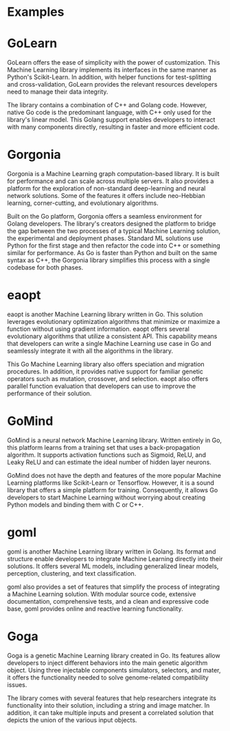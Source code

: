  <!-- https://upstackhq.com/blog/software-development/golang-machine-learning -->
# Examples



# GoLearn
GoLearn offers the ease of simplicity with the power of customization. This Machine Learning library implements its interfaces in the same manner as Python's Scikit-Learn. In addition, with helper functions for test-splitting and cross-validation, GoLearn provides the relevant resources developers need to manage their data integrity.

The library contains a combination of C++ and Golang code. However, native Go code is the predominant language, with C++ only used for the library's linear model. This Golang support enables developers to interact with many components directly, resulting in faster and more efficient code.

# Gorgonia
Gorgonia is a Machine Learning graph computation-based library. It is built for performance and can scale across multiple servers. It also provides a platform for the exploration of non-standard deep-learning and neural network solutions. Some of the features it offers include neo-Hebbian learning, corner-cutting, and evolutionary algorithms.

Built on the Go platform, Gorgonia offers a seamless environment for Golang developers. The library's creators designed the platform to bridge the gap between the two processes of a typical Machine Learning solution, the experimental and deployment phases. Standard ML solutions use Python for the first stage and then refactor the code into C++ or something similar for performance. As Go is faster than Python and built on the same syntax as C++, the Gorgonia library simplifies this process with a single codebase for both phases.

# eaopt
eaopt is another Machine Learning library written in Go. This solution leverages evolutionary optimization algorithms that minimize or maximize a function without using gradient information. eaopt offers several evolutionary algorithms that utilize a consistent API. This capability means that developers can write a single Machine Learning use case in Go and seamlessly integrate it with all the algorithms in the library.

This Go Machine Learning library also offers speciation and migration procedures. In addition, it provides native support for familiar genetic operators such as mutation, crossover, and selection. eaopt also offers parallel function evaluation that developers can use to improve the performance of their solution.

# GoMind
GoMind is a neural network Machine Learning library. Written entirely in Go, this platform learns from a training set that uses a back-propagation algorithm. It supports activation functions such as Sigmoid, ReLU, and Leaky ReLU and can estimate the ideal number of hidden layer neurons.

GoMind does not have the depth and features of the more popular Machine Learning platforms like Scikit-Learn or Tensorflow. However, it is a sound library that offers a simple platform for training. Consequently, it allows Go developers to start Machine Learning without worrying about creating Python models and binding them with C or C++.

# goml
goml is another Machine Learning library written in Golang. Its format and structure enable developers to integrate Machine Learning directly into their solutions. It offers several ML models, including generalized linear models, perception, clustering, and text classification.

goml also provides a set of features that simplify the process of integrating a Machine Learning solution. With modular source code, extensive documentation, comprehensive tests, and a clean and expressive code base, goml provides online and reactive learning functionality.

# Goga
Goga is a genetic Machine Learning library created in Go. Its features allow developers to inject different behaviors into the main genetic algorithm object. Using three injectable components simulators, selectors, and mater, it offers the functionality needed to solve genome-related compatibility issues.

The library comes with several features that help researchers integrate its functionality into their solution, including a string and image matcher. In addition, it can take multiple inputs and present a correlated solution that depicts the union of the various input objects.
